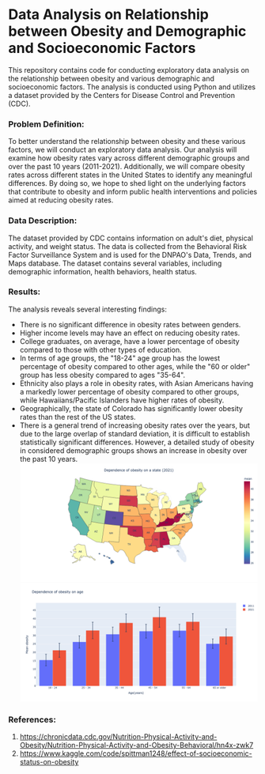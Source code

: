 # Data Analysis on Relationship between Obesity and Demographic and Socioeconomic Factors

This repository contains code for conducting exploratory data analysis on the relationship between obesity and various demographic and socioeconomic factors. The analysis is conducted using Python and utilizes a dataset provided by the Centers for Disease Control and Prevention (CDC).

### Problem Definition:
To better understand the relationship between obesity and these various factors, we will conduct an exploratory data analysis. Our analysis will examine how obesity rates vary across different demographic groups and over the past 10 years (2011-2021). Additionally, we will compare obesity rates across different states in the United States to identify any meaningful differences. By doing so, we hope to shed light on the underlying factors that contribute to obesity and inform public health interventions and policies aimed at reducing obesity rates.

### Data Description:
The dataset provided by CDC contains information on adult's diet, physical activity, and weight status. The data is collected from the Behavioral Risk Factor Surveillance System and is used for the DNPAO's Data, Trends, and Maps database. The dataset contains several variables, including demographic information, health behaviors, health status.

### Results:
The analysis reveals several interesting findings:

- There is no significant difference in obesity rates between genders. <br/>
- Higher income levels may have an effect on reducing obesity rates. <br/>
- College graduates, on average, have a lower percentage of obesity compared to those with other types of education. <br/>
- In terms of age groups, the "18-24" age group has the lowest percentage of obesity compared to other ages, while the "60 or older" group has less obesity compared to ages "35-64". <br/>
- Ethnicity also plays a role in obesity rates, with Asian Americans having a markedly lower percentage of obesity compared to other groups, while Hawaiians/Pacific Islanders have higher rates of obesity. <br/>
- Geographically, the state of Colorado has significantly lower obesity rates than the rest of the US states. <br/>
- There is a general trend of increasing obesity rates over the years, but due to the large overlap of standard deviation, it is difficult to establish statistically significant differences. However, a detailed study of obesity in considered demographic groups shows an increase in obesity over the past 10 years.
![alt text](https://github.com/vvalmispild/Rise_of_obesity_rate_project/blob/main/Dependence_state.png)
![alt text](https://github.com/vvalmispild/Rise_of_obesity_rate_project/blob/main/Dependence_age.png)

### References:
1) https://chronicdata.cdc.gov/Nutrition-Physical-Activity-and-Obesity/Nutrition-Physical-Activity-and-Obesity-Behavioral/hn4x-zwk7
2) https://www.kaggle.com/code/spittman1248/effect-of-socioeconomic-status-on-obesity
